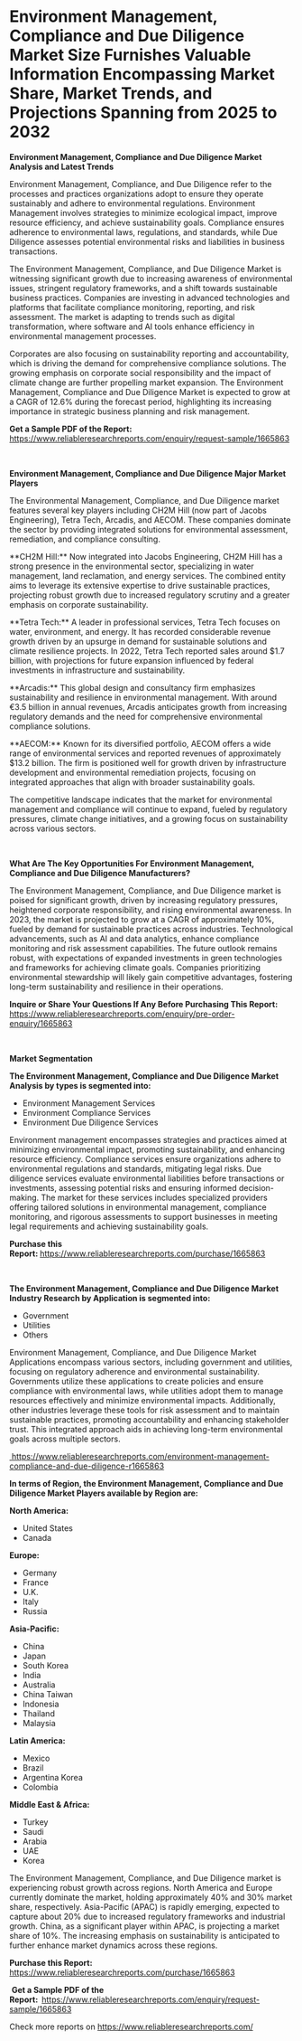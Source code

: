 <p><h1>Environment Management, Compliance and Due Diligence Market Size Furnishes Valuable Information Encompassing Market Share, Market Trends, and Projections Spanning from 2025 to 2032</h1></p><p><strong>Environment Management, Compliance and Due Diligence Market Analysis and Latest Trends</strong></p>
<p><p>Environment Management, Compliance, and Due Diligence refer to the processes and practices organizations adopt to ensure they operate sustainably and adhere to environmental regulations. Environment Management involves strategies to minimize ecological impact, improve resource efficiency, and achieve sustainability goals. Compliance ensures adherence to environmental laws, regulations, and standards, while Due Diligence assesses potential environmental risks and liabilities in business transactions.</p><p>The Environment Management, Compliance, and Due Diligence Market is witnessing significant growth due to increasing awareness of environmental issues, stringent regulatory frameworks, and a shift towards sustainable business practices. Companies are investing in advanced technologies and platforms that facilitate compliance monitoring, reporting, and risk assessment. The market is adapting to trends such as digital transformation, where software and AI tools enhance efficiency in environmental management processes.</p><p>Corporates are also focusing on sustainability reporting and accountability, which is driving the demand for comprehensive compliance solutions. The growing emphasis on corporate social responsibility and the impact of climate change are further propelling market expansion. The Environment Management, Compliance and Due Diligence Market is expected to grow at a CAGR of 12.6% during the forecast period, highlighting its increasing importance in strategic business planning and risk management.</p></p>
<p><strong>Get a Sample PDF of the Report:&nbsp;</strong> <a href="https://www.reliableresearchreports.com/enquiry/request-sample/1665863?utm_campaign=2646&utm_medium=2&utm_source=Github&utm_content=ia&utm_term=11032025&utm_id=environment-management-compliance-and-due-diligence">https://www.reliableresearchreports.com/enquiry/request-sample/1665863</a></p>
<p>&nbsp;</p>
<p><strong>Environment Management, Compliance and Due Diligence Major Market Players</strong></p>
<p><p>The Environmental Management, Compliance, and Due Diligence market features several key players including CH2M Hill (now part of Jacobs Engineering), Tetra Tech, Arcadis, and AECOM. These companies dominate the sector by providing integrated solutions for environmental assessment, remediation, and compliance consulting.</p><p>**CH2M Hill:** Now integrated into Jacobs Engineering, CH2M Hill has a strong presence in the environmental sector, specializing in water management, land reclamation, and energy services. The combined entity aims to leverage its extensive expertise to drive sustainable practices, projecting robust growth due to increased regulatory scrutiny and a greater emphasis on corporate sustainability.</p><p>**Tetra Tech:** A leader in professional services, Tetra Tech focuses on water, environment, and energy. It has recorded considerable revenue growth driven by an upsurge in demand for sustainable solutions and climate resilience projects. In 2022, Tetra Tech reported sales around $1.7 billion, with projections for future expansion influenced by federal investments in infrastructure and sustainability.</p><p>**Arcadis:** This global design and consultancy firm emphasizes sustainability and resilience in environmental management. With around €3.5 billion in annual revenues, Arcadis anticipates growth from increasing regulatory demands and the need for comprehensive environmental compliance solutions.</p><p>**AECOM:** Known for its diversified portfolio, AECOM offers a wide range of environmental services and reported revenues of approximately $13.2 billion. The firm is positioned well for growth driven by infrastructure development and environmental remediation projects, focusing on integrated approaches that align with broader sustainability goals.</p><p>The competitive landscape indicates that the market for environmental management and compliance will continue to expand, fueled by regulatory pressures, climate change initiatives, and a growing focus on sustainability across various sectors.</p></p>
<p>&nbsp;</p>
<p><strong>What Are The Key Opportunities For Environment Management, Compliance and Due Diligence Manufacturers?</strong></p>
<p><p>The Environment Management, Compliance, and Due Diligence market is poised for significant growth, driven by increasing regulatory pressures, heightened corporate responsibility, and rising environmental awareness. In 2023, the market is projected to grow at a CAGR of approximately 10%, fueled by demand for sustainable practices across industries. Technological advancements, such as AI and data analytics, enhance compliance monitoring and risk assessment capabilities. The future outlook remains robust, with expectations of expanded investments in green technologies and frameworks for achieving climate goals. Companies prioritizing environmental stewardship will likely gain competitive advantages, fostering long-term sustainability and resilience in their operations.</p></p>
<p><strong>Inquire or Share Your Questions If Any Before Purchasing This Report:</strong> <a href="https://www.reliableresearchreports.com/enquiry/pre-order-enquiry/1665863?utm_campaign=2646&utm_medium=2&utm_source=Github&utm_content=ia&utm_term=11032025&utm_id=environment-management-compliance-and-due-diligence">https://www.reliableresearchreports.com/enquiry/pre-order-enquiry/1665863</a></p>
<p>&nbsp;</p>
<p><strong>Market Segmentation</strong></p>
<p><strong>The Environment Management, Compliance and Due Diligence Market Analysis by types is segmented into:</strong></p>
<p><ul><li>Environment Management Services</li><li>Environment Compliance Services</li><li>Environment Due Diligence Services</li></ul></p>
<p><p>Environment management encompasses strategies and practices aimed at minimizing environmental impact, promoting sustainability, and enhancing resource efficiency. Compliance services ensure organizations adhere to environmental regulations and standards, mitigating legal risks. Due diligence services evaluate environmental liabilities before transactions or investments, assessing potential risks and ensuring informed decision-making. The market for these services includes specialized providers offering tailored solutions in environmental management, compliance monitoring, and rigorous assessments to support businesses in meeting legal requirements and achieving sustainability goals.</p></p>
<p><strong>Purchase this Report:&nbsp;</strong><a href="https://www.reliableresearchreports.com/purchase/1665863?utm_campaign=2646&utm_medium=2&utm_source=Github&utm_content=ia&utm_term=11032025&utm_id=environment-management-compliance-and-due-diligence">https://www.reliableresearchreports.com/purchase/1665863</a></p>
<p>&nbsp;</p>
<p><strong>The Environment Management, Compliance and Due Diligence Market Industry Research by Application is segmented into:</strong></p>
<p><ul><li>Government</li><li>Utilities</li><li>Others</li></ul></p>
<p><p>Environment Management, Compliance, and Due Diligence Market Applications encompass various sectors, including government and utilities, focusing on regulatory adherence and environmental sustainability. Governments utilize these applications to create policies and ensure compliance with environmental laws, while utilities adopt them to manage resources effectively and minimize environmental impacts. Additionally, other industries leverage these tools for risk assessment and to maintain sustainable practices, promoting accountability and enhancing stakeholder trust. This integrated approach aids in achieving long-term environmental goals across multiple sectors.</p></p>
<p><a href="https://www.reliableresearchreports.com/environment-management-compliance-and-due-diligence-r1665863?utm_campaign=2646&utm_medium=2&utm_source=Github&utm_content=ia&utm_term=11032025&utm_id=environment-management-compliance-and-due-diligence">&nbsp;https://www.reliableresearchreports.com/environment-management-compliance-and-due-diligence-r1665863</a></p>
<p><strong>In terms of Region, the Environment Management, Compliance and Due Diligence Market Players available by Region are:</strong></p>
<p>
    <p> <strong> North America: </strong>
        <ul>
            <li>United States</li>
            <li>Canada</li>
        </ul>
        </p> 
    <p> <strong> Europe: </strong>
        <ul>
            <li>Germany</li>
            <li>France</li>
            <li>U.K.</li>
            <li>Italy</li>
            <li>Russia</li>
        </ul>
        </p> 
    <p> <strong> Asia-Pacific: </strong>
        <ul>
            <li>China</li>
            <li>Japan</li>
            <li>South Korea</li>
            <li>India</li>
            <li>Australia</li>
            <li>China Taiwan</li>
            <li>Indonesia</li>
            <li>Thailand</li>
            <li>Malaysia</li>
        </ul>
        </p> 
    <p> <strong> Latin America: </strong>
        <ul>
            <li>Mexico</li>
            <li>Brazil</li>
            <li>Argentina Korea</li>
            <li>Colombia</li>
        </ul>
        </p> 
    <p> <strong> Middle East & Africa: </strong>
        <ul>
            <li>Turkey</li>
            <li>Saudi</li>
            <li>Arabia</li>
            <li>UAE</li>
            <li>Korea</li>
        </ul>
    </p>
    </p>
<p><p>The Environment Management, Compliance, and Due Diligence market is experiencing robust growth across regions. North America and Europe currently dominate the market, holding approximately 40% and 30% market share, respectively. Asia-Pacific (APAC) is rapidly emerging, expected to capture about 20% due to increased regulatory frameworks and industrial growth. China, as a significant player within APAC, is projecting a market share of 10%. The increasing emphasis on sustainability is anticipated to further enhance market dynamics across these regions.</p></p>
<p><strong>Purchase this Report: </strong><a href="https://www.reliableresearchreports.com/purchase/1665863?utm_campaign=2646&utm_medium=2&utm_source=Github&utm_content=ia&utm_term=11032025&utm_id=environment-management-compliance-and-due-diligence">https://www.reliableresearchreports.com/purchase/1665863</a></p>
<p>&nbsp;<strong>Get a Sample PDF of the Report:&nbsp;&nbsp;</strong><a href="https://www.reliableresearchreports.com/enquiry/request-sample/1665863?utm_campaign=2646&utm_medium=2&utm_source=Github&utm_content=ia&utm_term=11032025&utm_id=environment-management-compliance-and-due-diligence">https://www.reliableresearchreports.com/enquiry/request-sample/1665863</a></p>
<p><strong></strong></p>
<p>Check more reports on <a href="https://www.reliableresearchreports.com/?utm_campaign=2646&utm_medium=2&utm_source=Github&utm_content=ia&utm_term=11032025&utm_id=environment-management-compliance-and-due-diligence">https://www.reliableresearchreports.com/</a></p>